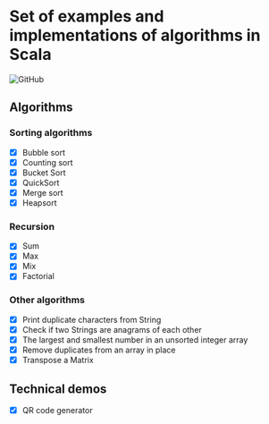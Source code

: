# Set of examples and implementations of algorithms in Scala

![GitHub](https://img.shields.io/github/license/Mikbac/Samples-Scala)

## Algorithms
### Sorting algorithms
* [x] Bubble sort
* [x] Counting sort
* [x] Bucket Sort
* [x] QuickSort 
* [x] Merge sort 
* [x] Heapsort

### Recursion
* [x] Sum
* [x] Max
* [x] Mix
* [x] Factorial

### Other algorithms
* [x] Print duplicate characters from String
* [x] Check if two Strings are anagrams of each other
* [x] The largest and smallest number in an unsorted integer array
* [x] Remove duplicates from an array in place
* [x] Transpose a Matrix

## Technical demos
* [x] QR code generator
